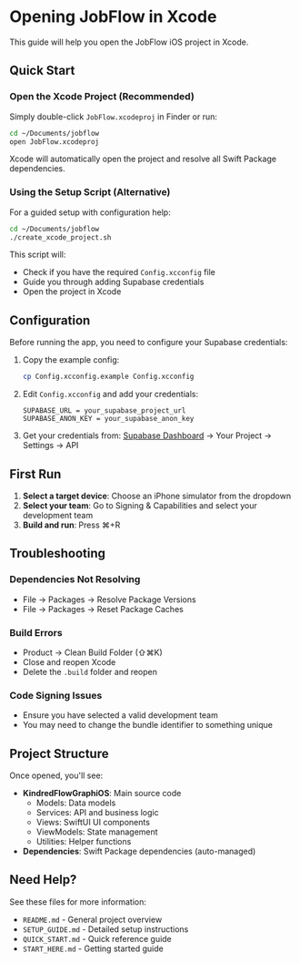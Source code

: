 # Opening JobFlow in Xcode

This guide will help you open the JobFlow iOS project in Xcode.

## Quick Start

### Open the Xcode Project (Recommended)

Simply double-click `JobFlow.xcodeproj` in Finder or run:

```bash
cd ~/Documents/jobflow
open JobFlow.xcodeproj
```

Xcode will automatically open the project and resolve all Swift Package dependencies.

### Using the Setup Script (Alternative)

For a guided setup with configuration help:

```bash
cd ~/Documents/jobflow
./create_xcode_project.sh
```

This script will:
- Check if you have the required `Config.xcconfig` file
- Guide you through adding Supabase credentials
- Open the project in Xcode

## Configuration

Before running the app, you need to configure your Supabase credentials:

1. Copy the example config:
   ```bash
   cp Config.xcconfig.example Config.xcconfig
   ```

2. Edit `Config.xcconfig` and add your credentials:
   ```
   SUPABASE_URL = your_supabase_project_url
   SUPABASE_ANON_KEY = your_supabase_anon_key
   ```

3. Get your credentials from: [Supabase Dashboard](https://app.supabase.com) → Your Project → Settings → API

## First Run

1. **Select a target device**: Choose an iPhone simulator from the dropdown
2. **Select your team**: Go to Signing & Capabilities and select your development team
3. **Build and run**: Press ⌘+R

## Troubleshooting

### Dependencies Not Resolving
- File → Packages → Resolve Package Versions
- File → Packages → Reset Package Caches

### Build Errors
- Product → Clean Build Folder (⇧⌘K)
- Close and reopen Xcode
- Delete the `.build` folder and reopen

### Code Signing Issues
- Ensure you have selected a valid development team
- You may need to change the bundle identifier to something unique

## Project Structure

Once opened, you'll see:
- **KindredFlowGraphiOS**: Main source code
  - Models: Data models
  - Services: API and business logic
  - Views: SwiftUI UI components
  - ViewModels: State management
  - Utilities: Helper functions
- **Dependencies**: Swift Package dependencies (auto-managed)

## Need Help?

See these files for more information:
- `README.md` - General project overview
- `SETUP_GUIDE.md` - Detailed setup instructions
- `QUICK_START.md` - Quick reference guide
- `START_HERE.md` - Getting started guide

